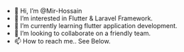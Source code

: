 - 👋 Hi, I’m @Mir-Hossain
- 👀 I’m interested in Flutter & Laravel Framework. 
- 🌱 I’m currently learning flutter application development. 
- 💞️ I’m looking to collaborate on a friendly team.
- 📫 How to reach me.. See Below.

<!---
Mir-Hossain/Mir-Hossain is a ✨ special ✨ repository because its `README.md` (this file) appears on your GitHub profile.
You can click the Preview link to take a look at your changes.
--->
